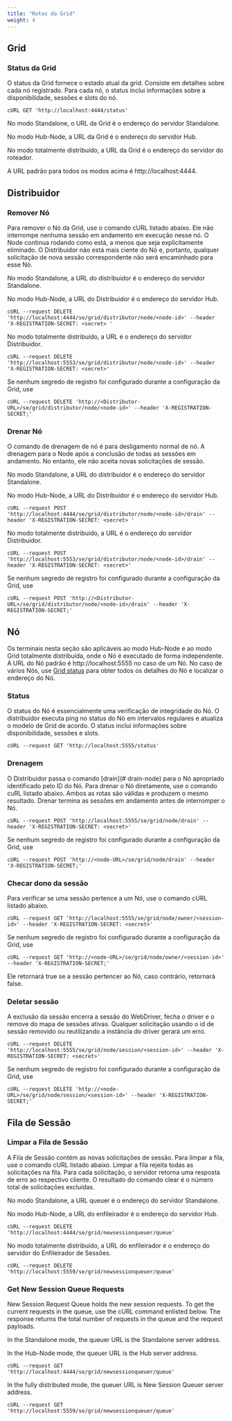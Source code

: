 ```yaml
---
title: "Rotas da Grid"
weight: 4
---
```


## Grid 

### Status da Grid

O status da Grid fornece o estado atual da grid. Consiste em detalhes sobre cada nó registrado.
Para cada nó, o status inclui informações sobre a disponibilidade, sessões e slots do nó.

```shell
cURL GET 'http://localhost:4444/status'
```

No modo Standalone, o URL da Grid é o endereço do servidor Standalone.

No modo Hub-Node, a URL da Grid é o endereço do servidor Hub.

No modo totalmente distribuído, a URL da Grid é o endereço do servidor do roteador.

A URL padrão para todos os modos acima é http://localhost:4444.

## Distribuidor

### Remover Nó

Para remover o Nó da Grid, use o comando cURL listado abaixo.
Ele não interrompe nenhuma sessão em andamento em execução nesse nó.
O Node continua rodando como está, a menos que seja explicitamente eliminado.
O Distribuidor não está mais ciente do Nó e, portanto, qualquer solicitação de nova sessão correspondente
não será encaminhado para esse Nó.

No modo Standalone, a URL do distribuidor é o endereço do servidor Standalone. 

No modo Hub-Node, a URL do Distribuidor é o endereço do servidor Hub.  
```shell
cURL --request DELETE 'http://localhost:4444/se/grid/distributor/node/<node-id>' --header 'X-REGISTRATION-SECRET: <secret> '
```
No modo totalmente distribuído, a URL é o endereço do servidor Distribuidor.
```shell
cURL --request DELETE 'http://localhost:5553/se/grid/distributor/node/<node-id>' --header 'X-REGISTRATION-SECRET: <secret>'
```
Se nenhum segredo de registro foi configurado durante a configuração da Grid, use 
```shell
cURL --request DELETE 'http://<Distributor-URL>/se/grid/distributor/node/<node-id>' --header 'X-REGISTRATION-SECRET;'
```

### Drenar Nó

O comando de drenagem de nó é para desligamento normal de nó.
A drenagem para o Node após a conclusão de todas as sessões em andamento.
No entanto, ele não aceita novas solicitações de sessão.

No modo Standalone, a URL do distribuidor é o endereço do servidor Standalone. 

No modo Hub-Node, a URL do Distribuidor é o endereço do servidor Hub. 
```shell
cURL --request POST 'http://localhost:4444/se/grid/distributor/node/<node-id>/drain' --header 'X-REGISTRATION-SECRET: <secret> '
```
No modo totalmente distribuído, a URL é o endereço do servidor Distribuidor. 
```shell
cURL --request POST 'http://localhost:5553/se/grid/distributor/node/<node-id>/drain' --header 'X-REGISTRATION-SECRET: <secret>'
```
Se nenhum segredo de registro foi configurado durante a configuração da Grid, use  
```shell
cURL --request POST 'http://<Distributor-URL>/se/grid/distributor/node/<node-id>/drain' --header 'X-REGISTRATION-SECRET;'
```

## Nó

Os terminais nesta seção são aplicáveis ao modo Hub-Node e ao modo Grid totalmente distribuída, onde o Nó é executado de forma independente.
A URL do Nó padrão é http://localhost:5555 no caso de um Nó.
No caso de vários Nós, use [Grid status](#grid-status) para obter todos os detalhes do Nó e localizar o endereço do Nó.

### Status 

O status do Nó é essencialmente uma verificação de integridade do Nó.
O distribuidor executa ping no status do Nó em intervalos regulares e atualiza o modelo de Grid de acordo.
O status inclui informações sobre disponibilidade, sessões e slots.

```shell
cURL --request GET 'http://localhost:5555/status'
```

### Drenagem

O Distribuidor passa o comando [drain](# drain-node) para o Nó apropriado identificado pelo ID do Nó.
Para drenar o Nó diretamente, use o comando cuRL listado abaixo.
Ambos as rotas são válidas e produzem o mesmo resultado. Drenar termina as sessões em andamento antes de interromper o Nó.

```shell
cURL --request POST 'http://localhost:5555/se/grid/node/drain' --header 'X-REGISTRATION-SECRET: <secret>'
```
Se nenhum segredo de registro foi configurado durante a configuração da Grid, use 
```shell
cURL --request POST 'http://<node-URL>/se/grid/node/drain' --header 'X-REGISTRATION-SECRET;'
```

### Checar dono da sessão

Para verificar se uma sessão pertence a um Nó, use o comando cURL listado abaixo. 

```shell
cURL --request GET 'http://localhost:5555/se/grid/node/owner/<session-id>' --header 'X-REGISTRATION-SECRET: <secret>'
```
Se nenhum segredo de registro foi configurado durante a configuração da Grid, use 
```shell
cURL --request GET 'http://<node-URL>/se/grid/node/owner/<session-id>' --header 'X-REGISTRATION-SECRET;'
```

Ele retornará true se a sessão pertencer ao Nó, caso contrário, retornará false.

### Deletar sessão

A exclusão da sessão encerra a sessão do WebDriver, fecha o driver e o remove do mapa de sessões ativas.
Qualquer solicitação usando o id de sessão removido ou reutilizando a instância do driver gerará um erro.

```shell
cURL --request DELETE 'http://localhost:5555/se/grid/node/session/<session-id>' --header 'X-REGISTRATION-SECRET: <secret>'
```
Se nenhum segredo de registro foi configurado durante a configuração da Grid, use 
```shell
cURL --request DELETE 'http://<node-URL>/se/grid/node/session/<session-id>' --header 'X-REGISTRATION-SECRET;'
```

## Fila de Sessão

### Limpar a Fila de Sessão

A Fila de Sessão contém as novas solicitações de sessão.
Para limpar a fila, use o comando cURL listado abaixo.
Limpar a fila rejeita todas as solicitações na fila. Para cada solicitação, o servidor retorna uma resposta de erro ao respectivo cliente.
O resultado do comando clear é o número total de solicitações excluídas.

No modo Standalone, a URL queuer é o endereço do servidor Standalone.

No modo Hub-Node, a URL do enfileirador é o endereço do servidor Hub.

```shell
cURL --request DELETE 'http://localhost:4444/se/grid/newsessionqueuer/queue'
```

No modo totalmente distribuído, a URL do enfileirador é o endereço do servidor do Enfileirador de Sessões.
```shell
cURL --request DELETE 'http://localhost:5559/se/grid/newsessionqueuer/queue'
```

### Get New Session Queue Requests

New Session Request Queue holds the new session requests. 
To get the current requests in the queue, use the cURL command enlisted below. 
The response returns the total number of requests in the queue and the request payloads.

In the Standalone mode, the queuer URL is the Standalone server address. 

In the Hub-Node mode, the queuer URL is the Hub server address.

```shell
cURL --request GET 'http://localhost:4444/se/grid/newsessionqueuer/queue'
```

In the fully distributed mode, the queuer URL is New Session Queuer server address.
```shell
cURL --request GET 'http://localhost:5559/se/grid/newsessionqueuer/queue'
